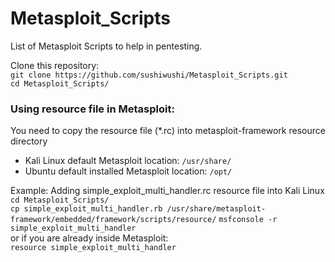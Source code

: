 # Metasploit_Scripts
List of Metasploit Scripts to help in pentesting.
  
Clone this repository:  
`git clone https://github.com/sushiwushi/Metasploit_Scripts.git`     
`cd Metasploit_Scripts/`
  
### Using resource file in Metasploit:  
You need to copy the resource file (*.rc) into metasploit-framework resource directory
- Kali Linux default Metasploit location: `/usr/share/`  
- Ubuntu default installed Metasploit location: `/opt/`  
   
Example: Adding simple_exploit_multi_handler.rc resource file into Kali Linux  
`cd Metasploit_Scripts/`  
`cp simple_exploit_multi_handler.rb /usr/share/metasploit-framework/embedded/framework/scripts/resource/` 
`msfconsole -r simple_exploit_multi_handler`  
or if you are already inside Metasploit:  
`resource simple_exploit_multi_handler`  
